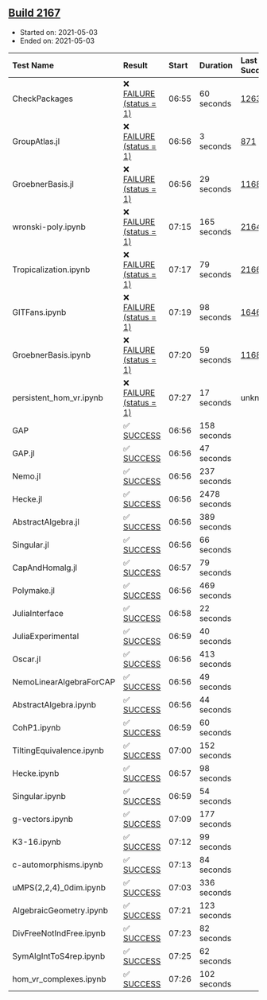 ## [Build 2167](https://oscarci.mathematik.uni-kl.de/job/oscar-stable/2167/)

* Started on: 2021-05-03
* Ended on: 2021-05-03

| Test Name    | Result | Start | Duration | Last Success | First Failure |
|:-------------|:-------|:------|:---------|:-------------|:--------------|
| CheckPackages | ❌ [FAILURE (status = 1)](https://oscarci.mathematik.uni-kl.de/job/oscar-stable/2167/artifact/logs/build-2167/CheckPackages.log) | 06:55 | 60 seconds | [1263](https://oscarci.mathematik.uni-kl.de/job/oscar-stable/1263/) | [1264](https://oscarci.mathematik.uni-kl.de/job/oscar-stable/1264/) |
| GroupAtlas.jl | ❌ [FAILURE (status = 1)](https://oscarci.mathematik.uni-kl.de/job/oscar-stable/2167/artifact/logs/build-2167/GroupAtlas.jl.log) | 06:56 | 3 seconds | [871](https://oscarci.mathematik.uni-kl.de/job/oscar-stable/871/) | [872](https://oscarci.mathematik.uni-kl.de/job/oscar-stable/872/) |
| GroebnerBasis.jl | ❌ [FAILURE (status = 1)](https://oscarci.mathematik.uni-kl.de/job/oscar-stable/2167/artifact/logs/build-2167/GroebnerBasis.jl.log) | 06:56 | 29 seconds | [1168](https://oscarci.mathematik.uni-kl.de/job/oscar-stable/1168/) | [1169](https://oscarci.mathematik.uni-kl.de/job/oscar-stable/1169/) |
| wronski-poly.ipynb | ❌ [FAILURE (status = 1)](https://oscarci.mathematik.uni-kl.de/job/oscar-stable/2167/artifact/logs/build-2167/wronski-poly.ipynb.log) | 07:15 | 165 seconds | [2164](https://oscarci.mathematik.uni-kl.de/job/oscar-stable/2164/) | [2165](https://oscarci.mathematik.uni-kl.de/job/oscar-stable/2165/) |
| Tropicalization.ipynb | ❌ [FAILURE (status = 1)](https://oscarci.mathematik.uni-kl.de/job/oscar-stable/2167/artifact/logs/build-2167/Tropicalization.ipynb.log) | 07:17 | 79 seconds | [2166](https://oscarci.mathematik.uni-kl.de/job/oscar-stable/2166/) | [2167](https://oscarci.mathematik.uni-kl.de/job/oscar-stable/2167/) |
| GITFans.ipynb | ❌ [FAILURE (status = 1)](https://oscarci.mathematik.uni-kl.de/job/oscar-stable/2167/artifact/logs/build-2167/GITFans.ipynb.log) | 07:19 | 98 seconds | [1646](https://oscarci.mathematik.uni-kl.de/job/oscar-stable/1646/) | [1647](https://oscarci.mathematik.uni-kl.de/job/oscar-stable/1647/) |
| GroebnerBasis.ipynb | ❌ [FAILURE (status = 1)](https://oscarci.mathematik.uni-kl.de/job/oscar-stable/2167/artifact/logs/build-2167/GroebnerBasis.ipynb.log) | 07:20 | 59 seconds | [1168](https://oscarci.mathematik.uni-kl.de/job/oscar-stable/1168/) | [1169](https://oscarci.mathematik.uni-kl.de/job/oscar-stable/1169/) |
| persistent_hom_vr.ipynb | ❌ [FAILURE (status = 1)](https://oscarci.mathematik.uni-kl.de/job/oscar-stable/2167/artifact/logs/build-2167/persistent_hom_vr.ipynb.log) | 07:27 | 17 seconds | unknown | unknown |
| GAP | ✅ [SUCCESS](https://oscarci.mathematik.uni-kl.de/job/oscar-stable/2167/artifact/logs/build-2167/GAP.log) | 06:56 | 158 seconds |  |  |
| GAP.jl | ✅ [SUCCESS](https://oscarci.mathematik.uni-kl.de/job/oscar-stable/2167/artifact/logs/build-2167/GAP.jl.log) | 06:56 | 47 seconds |  |  |
| Nemo.jl | ✅ [SUCCESS](https://oscarci.mathematik.uni-kl.de/job/oscar-stable/2167/artifact/logs/build-2167/Nemo.jl.log) | 06:56 | 237 seconds |  |  |
| Hecke.jl | ✅ [SUCCESS](https://oscarci.mathematik.uni-kl.de/job/oscar-stable/2167/artifact/logs/build-2167/Hecke.jl.log) | 06:56 | 2478 seconds |  |  |
| AbstractAlgebra.jl | ✅ [SUCCESS](https://oscarci.mathematik.uni-kl.de/job/oscar-stable/2167/artifact/logs/build-2167/AbstractAlgebra.jl.log) | 06:56 | 389 seconds |  |  |
| Singular.jl | ✅ [SUCCESS](https://oscarci.mathematik.uni-kl.de/job/oscar-stable/2167/artifact/logs/build-2167/Singular.jl.log) | 06:56 | 66 seconds |  |  |
| CapAndHomalg.jl | ✅ [SUCCESS](https://oscarci.mathematik.uni-kl.de/job/oscar-stable/2167/artifact/logs/build-2167/CapAndHomalg.jl.log) | 06:57 | 79 seconds |  |  |
| Polymake.jl | ✅ [SUCCESS](https://oscarci.mathematik.uni-kl.de/job/oscar-stable/2167/artifact/logs/build-2167/Polymake.jl.log) | 06:56 | 469 seconds |  |  |
| JuliaInterface | ✅ [SUCCESS](https://oscarci.mathematik.uni-kl.de/job/oscar-stable/2167/artifact/logs/build-2167/JuliaInterface.log) | 06:58 | 22 seconds |  |  |
| JuliaExperimental | ✅ [SUCCESS](https://oscarci.mathematik.uni-kl.de/job/oscar-stable/2167/artifact/logs/build-2167/JuliaExperimental.log) | 06:59 | 40 seconds |  |  |
| Oscar.jl | ✅ [SUCCESS](https://oscarci.mathematik.uni-kl.de/job/oscar-stable/2167/artifact/logs/build-2167/Oscar.jl.log) | 06:56 | 413 seconds |  |  |
| NemoLinearAlgebraForCAP | ✅ [SUCCESS](https://oscarci.mathematik.uni-kl.de/job/oscar-stable/2167/artifact/logs/build-2167/NemoLinearAlgebraForCAP.log) | 06:56 | 49 seconds |  |  |
| AbstractAlgebra.ipynb | ✅ [SUCCESS](https://oscarci.mathematik.uni-kl.de/job/oscar-stable/2167/artifact/logs/build-2167/AbstractAlgebra.ipynb.log) | 06:56 | 44 seconds |  |  |
| CohP1.ipynb | ✅ [SUCCESS](https://oscarci.mathematik.uni-kl.de/job/oscar-stable/2167/artifact/logs/build-2167/CohP1.ipynb.log) | 06:59 | 60 seconds |  |  |
| TiltingEquivalence.ipynb | ✅ [SUCCESS](https://oscarci.mathematik.uni-kl.de/job/oscar-stable/2167/artifact/logs/build-2167/TiltingEquivalence.ipynb.log) | 07:00 | 152 seconds |  |  |
| Hecke.ipynb | ✅ [SUCCESS](https://oscarci.mathematik.uni-kl.de/job/oscar-stable/2167/artifact/logs/build-2167/Hecke.ipynb.log) | 06:57 | 98 seconds |  |  |
| Singular.ipynb | ✅ [SUCCESS](https://oscarci.mathematik.uni-kl.de/job/oscar-stable/2167/artifact/logs/build-2167/Singular.ipynb.log) | 06:59 | 54 seconds |  |  |
| g-vectors.ipynb | ✅ [SUCCESS](https://oscarci.mathematik.uni-kl.de/job/oscar-stable/2167/artifact/logs/build-2167/g-vectors.ipynb.log) | 07:09 | 177 seconds |  |  |
| K3-16.ipynb | ✅ [SUCCESS](https://oscarci.mathematik.uni-kl.de/job/oscar-stable/2167/artifact/logs/build-2167/K3-16.ipynb.log) | 07:12 | 99 seconds |  |  |
| c-automorphisms.ipynb | ✅ [SUCCESS](https://oscarci.mathematik.uni-kl.de/job/oscar-stable/2167/artifact/logs/build-2167/c-automorphisms.ipynb.log) | 07:13 | 84 seconds |  |  |
| uMPS(2,2,4)_0dim.ipynb | ✅ [SUCCESS](https://oscarci.mathematik.uni-kl.de/job/oscar-stable/2167/artifact/logs/build-2167/uMPS-2-2-4-_0dim.ipynb.log) | 07:03 | 336 seconds |  |  |
| AlgebraicGeometry.ipynb | ✅ [SUCCESS](https://oscarci.mathematik.uni-kl.de/job/oscar-stable/2167/artifact/logs/build-2167/AlgebraicGeometry.ipynb.log) | 07:21 | 123 seconds |  |  |
| DivFreeNotIndFree.ipynb | ✅ [SUCCESS](https://oscarci.mathematik.uni-kl.de/job/oscar-stable/2167/artifact/logs/build-2167/DivFreeNotIndFree.ipynb.log) | 07:23 | 82 seconds |  |  |
| SymAlgIntToS4rep.ipynb | ✅ [SUCCESS](https://oscarci.mathematik.uni-kl.de/job/oscar-stable/2167/artifact/logs/build-2167/SymAlgIntToS4rep.ipynb.log) | 07:25 | 62 seconds |  |  |
| hom_vr_complexes.ipynb | ✅ [SUCCESS](https://oscarci.mathematik.uni-kl.de/job/oscar-stable/2167/artifact/logs/build-2167/hom_vr_complexes.ipynb.log) | 07:26 | 102 seconds |  |  |
